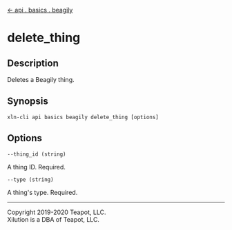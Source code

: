 [<- api . basics . beagily](index.md)

# delete_thing

## Description

Deletes a Beagily thing.

## Synopsis

```
xln-cli api basics beagily delete_thing [options]
```

## Options

`--thing_id (string)`

A thing ID. Required.

`--type (string)`

A thing's type. Required.

---

Copyright 2019-2020 Teapot, LLC.  
Xilution is a DBA of Teapot, LLC.
